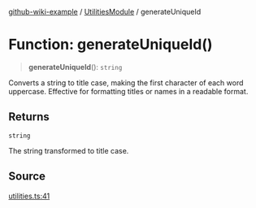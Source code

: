 [github-wiki-example](../wiki/Home) / [UtilitiesModule](../wiki/UtilitiesModule) / generateUniqueId

# Function: generateUniqueId()

> **generateUniqueId**(): `string`

Converts a string to title case, making the first character of each word uppercase.
Effective for formatting titles or names in a readable format.

## Returns

`string`

The string transformed to title case.

## Source

[utilities.ts:41](https://github.com/tgreyuk/typedoc-plugin-markdown-examples/blob/f6ee18b4865e847a5ae81e3c3d7c2ce83ab384d7/examples/src/utilities.ts#L41)
